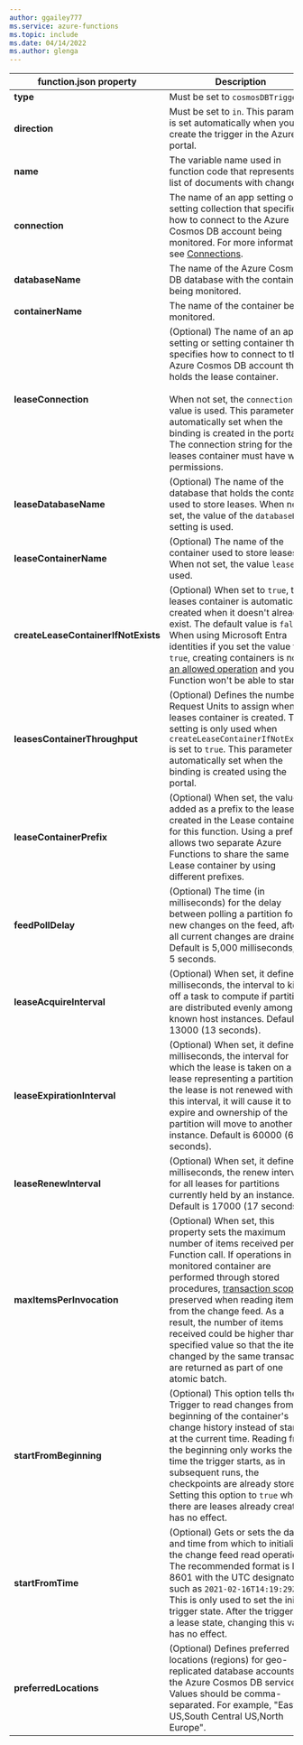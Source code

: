 ```yaml
---
author: ggailey777
ms.service: azure-functions
ms.topic: include
ms.date: 04/14/2022
ms.author: glenga
---
```

|function.json property | Description|
|---------|----------------------|
|**type** | Must be set to `cosmosDBTrigger`. |
|**direction** | Must be set to `in`. This parameter is set automatically when you create the trigger in the Azure portal. |
|**name** | The variable name used in function code that represents the list of documents with changes. |
|**connection** | The name of an app setting or setting collection that specifies how to connect to the Azure Cosmos DB account being monitored. For more information, see [Connections](../articles/azure-functions/functions-bindings-cosmosdb-v2-trigger.md#connections).|
|**databaseName**  | The name of the Azure Cosmos DB database with the container being monitored. |
|**containerName** | The name of the container being monitored. |
|**leaseConnection** | (Optional) The name of an app setting or setting container that specifies how to connect to the Azure Cosmos DB account that holds the lease container. <br><br> When not set, the `connection` value is used. This parameter is automatically set when the binding is created in the portal. The connection string for the leases container must have write permissions.|
|**leaseDatabaseName** | (Optional) The name of the database that holds the container used to store leases. When not set, the value of the `databaseName` setting is used. |
|**leaseContainerName** | (Optional) The name of the container used to store leases. When not set, the value `leases` is used. |
|**createLeaseContainerIfNotExists** | (Optional) When set to `true`, the leases container is automatically created when it doesn't already exist. The default value is `false`. When using Microsoft Entra identities if you set the value to `true`, creating containers is not [an allowed operation](../articles/cosmos-db/sql/troubleshoot-forbidden.md#non-data-operations-are-not-allowed) and your Function won't be able to start. |
|**leasesContainerThroughput** | (Optional) Defines the number of Request Units to assign when the leases container is created. This setting is only used when `createLeaseContainerIfNotExists` is set to `true`. This parameter is automatically set when the binding is created using the portal. |
|**leaseContainerPrefix** | (Optional) When set, the value is added as a prefix to the leases created in the Lease container for this function. Using a prefix allows two separate Azure Functions to share the same Lease container by using different prefixes. |
|**feedPollDelay**| (Optional) The time (in milliseconds) for the delay between polling a partition for new changes on the feed, after all current changes are drained. Default is 5,000 milliseconds, or 5 seconds.|
|**leaseAcquireInterval**| (Optional) When set, it defines, in milliseconds, the interval to kick off a task to compute if partitions are distributed evenly among known host instances. Default is 13000 (13 seconds). |
|**leaseExpirationInterval**| (Optional) When set, it defines, in milliseconds, the interval for which the lease is taken on a lease representing a partition. If the lease is not renewed within this interval, it will cause it to expire and ownership of the partition will move to another instance. Default is 60000 (60 seconds).|
|**leaseRenewInterval**| (Optional) When set, it defines, in milliseconds, the renew interval for all leases for partitions currently held by an instance. Default is 17000 (17 seconds). |
|**maxItemsPerInvocation**| (Optional) When set, this property sets the maximum number of items received per Function call. If operations in the monitored container are performed through stored procedures, [transaction scope](../articles/cosmos-db/stored-procedures-triggers-udfs.md#transactions) is preserved when reading items from the change feed. As a result, the number of items received could be higher than the specified value so that the items changed by the same transaction are returned as part of one atomic batch. |
|**startFromBeginning**| (Optional) This option tells the Trigger to read changes from the beginning of the container's change history instead of starting at the current time. Reading from the beginning only works the first time the trigger starts, as in subsequent runs, the checkpoints are already stored. Setting this option to `true` when there are leases already created has no effect. |
|**startFromTime** | (Optional) Gets or sets the date and time from which to initialize the change feed read operation. The recommended format is ISO 8601 with the UTC designator, such as `2021-02-16T14:19:29Z`. This is only used to set the initial trigger state. After the trigger has a lease state, changing this value has no effect. |
|**preferredLocations**| (Optional) Defines preferred locations (regions) for geo-replicated database accounts in the Azure Cosmos DB service. Values should be comma-separated. For example, "East US,South Central US,North Europe". |
